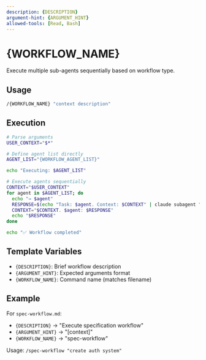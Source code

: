 ```yaml
---
description: {DESCRIPTION}
argument-hint: {ARGUMENT_HINT}
allowed-tools: [Read, Bash]
---
```


# {WORKFLOW_NAME}

Execute multiple sub-agents sequentially based on workflow type.

## Usage

```bash
/{WORKFLOW_NAME} "context description"
```

## Execution

```bash
# Parse arguments
USER_CONTEXT="$*"

# Define agent list directly
AGENT_LIST="{WORKFLOW_AGENT_LIST}"

echo "Executing: $AGENT_LIST"

# Execute agents sequentially
CONTEXT="$USER_CONTEXT"
for agent in $AGENT_LIST; do
  echo "→ $agent"
  RESPONSE=$(echo "Task: $agent. Context: $CONTEXT" | claude subagent "$agent" 2>/dev/null || echo "Failed")
  CONTEXT="$CONTEXT. $agent: $RESPONSE"
  echo "$RESPONSE"
done

echo "✅ Workflow completed"
```

## Template Variables

- `{DESCRIPTION}`: Brief workflow description
- `{ARGUMENT_HINT}`: Expected arguments format  
- `{WORKFLOW_NAME}`: Command name (matches filename)

## Example

For `spec-workflow.md`:
- `{DESCRIPTION}` → "Execute specification workflow"
- `{ARGUMENT_HINT}` → "[context]"
- `{WORKFLOW_NAME}` → "spec-workflow"

Usage: `/spec-workflow "create auth system"`